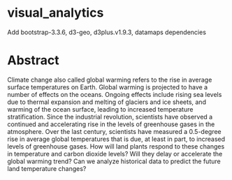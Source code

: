 # visual_analytics
Add bootstrap-3.3.6, d3-geo, d3plus.v1.9.3, datamaps dependencies

# Abstract
Climate change also called global warming refers to the rise in average surface temperatures on Earth. Global warming is projected to have a number of effects on the oceans. Ongoing effects include rising sea levels due to thermal expansion and melting of glaciers and ice sheets, and warming of the ocean surface, leading to increased temperature stratification. Since the industrial revolution, scientists have observed a continued and accelerating rise in the levels of greenhouse gases in the atmosphere. Over the last century, scientists have measured a 0.5-degree rise in average global temperatures that is due, at least in part, to increased levels of greenhouse gases. How will land plants respond to these changes in temperature and carbon dioxide levels? Will they delay or accelerate the global warming trend? Can we analyze historical data to predict the future land temperature changes?
